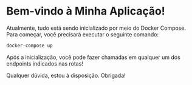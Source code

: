 # Bem-vindo à Minha Aplicação!

Atualmente, tudo está sendo inicializado por meio do Docker Compose. Para começar, você precisará executar o seguinte comando:

```bash
docker-compose up
```

Após a inicialização, você pode fazer chamadas em qualquer um dos endpoints indicados nas rotas!

Qualquer dúvida, estou à disposição. Obrigada!